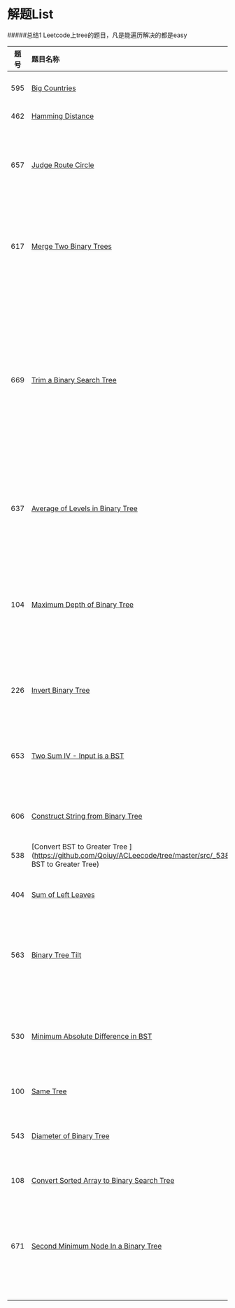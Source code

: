 # 解题List

#####总结1 Leetcode上tree的题目，凡是能遍历解决的都是easy

| 题号 | 题目名称       | 等级 | 语言  |解决程度|是否跟进|
|:-------:|:--------------|:------:|:---------:|:---------:|:---------:|
|595|[Big Countries](https://github.com/Qoiuy/ACLeecode/tree/master/src/_595_Big_Countries)|Easy|SQL|	Accepted|是,没有看到最优解|
|462|[Hamming Distance](https://github.com/Qoiuy/ACLeecode/tree/master/src/_462_Hamming_Distance)|Easy|JAVA|	Accepted|否 已AC|
|657|[Judge Route Circle ](https://github.com/Qoiuy/ACLeecode/tree/master/src/_657_Judge_Route_Circle)|Easy|JAVA|	Accepted|是 看见了一个更好的解法，要经常回顾一下|
|617|[Merge Two Binary Trees ](https://github.com/Qoiuy/ACLeecode/tree/master/src/_617_Merge_Two_Binary_Trees)|Easy|JAVA|	Accepted|6种解决方案，我没有全都实现，以后全部实现它|
|669|[Trim a Binary Search Tree ](https://github.com/Qoiuy/ACLeecode/tree/master/src/_669_Trim_a_Binary_Search_Tree)|Easy|JAVA|	Accepted|这个题的解题思路我看了，但是没有具体编写代码，这道题我感觉更多使用在将一个普通二叉树转换为二叉搜索树|
|637|[Average of Levels in Binary Tree ](https://github.com/Qoiuy/ACLeecode/tree/master/src/_637_Average_of_Levels_in_Binary_Tree)|Easy|JAVA|	Accepted|自己吧非递归的写了。手写~，还有更多解法|
|104|[Maximum Depth of Binary Tree ](https://github.com/Qoiuy/ACLeecode/tree/master/src/_104_Maximum_Depth_of_Binary_Tree)|Easy|JAVA|	Accepted|非递归仿照自己上一道 题  ，递归是网上的代码 google 二叉树深度出的结果|
|226|[Invert Binary Tree ](https://github.com/Qoiuy/ACLeecode/tree/master/src/_226_Invert_Binary_Tree)|Easy|JAVA|	Accepted|自己写的递归，挺容易写的|
|653|[Two Sum IV - Input is a BST ](https://github.com/Qoiuy/ACLeecode/tree/master/src/_653_Two_Sum_IV_-_Input_is_a_BST)|Easy|JAVA|	Accepted|踩过一个坑 浪费了一个多小时。其他的都还好|
|606|[Construct String from Binary Tree ](https://github.com/Qoiuy/ACLeecode/tree/master/src/_606_Construct_String_from_Binary_Tree)|Easy|JAVA|	Accepted|半个小时解决 一次过，|
|538|[Convert BST to Greater Tree ](https://github.com/Qoiuy/ACLeecode/tree/master/src/_538_Convert BST to Greater Tree)|Easy|JAVA|	Accepted|思路正确，一次就过|
|404|[ Sum of Left Leaves](https://github.com/Qoiuy/ACLeecode/tree/master/src/_404_Sum_of_Left_Leaves)|Easy|JAVA|	Accepted|3次才过，题意没有读清|
|563|[ Binary Tree Tilt](https://github.com/Qoiuy/ACLeecode/tree/master/src/_563_Binary_Tree_Tilt)|Easy|JAVA|	Accepted|做题花了半天，题意没读懂是最大的问题|
|530|[ Minimum Absolute Difference in BST ](https://github.com/Qoiuy/ACLeecode/tree/master/src/_530_Minimum_Absolute_Difference_in_BST)|Easy|JAVA|	Accepted|我解题的效率是o2n 我看好多人都使用On解决的|
|100|[ Same Tree](https://github.com/Qoiuy/ACLeecode/tree/master/src/_100_Same_Tree)|Easy|JAVA|	Accepted|效率有更优解|
|543|[  Diameter of Binary Tree](https://github.com/Qoiuy/ACLeecode/tree/master/src/_543_Diameter_of_Binary_Tree)|Easy|JAVA|	Accepted|别人的解题思路。需回头重新看一下|
|108|[ Convert Sorted Array to Binary Search Tree](https://github.com/Qoiuy/ACLeecode/tree/master/src/_108_Convert_Sorted_Array_to_Binary_Search_Tree)|Easy|JAVA|	Accepted|题目不难|
|671|[ Second Minimum Node In a Binary Tree](https://github.com/Qoiuy/ACLeecode/tree/master/src/_671_Second_Minimum_Node_In_a_Binary_Tree)|Easy|JAVA|	Accepted|最开始没看明白题意，后来看明白了，然后终止条件不太好想|

